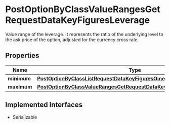 

# PostOptionByClassValueRangesGetRequestDataKeyFiguresLeverage

Value range of the leverage. It represents the ratio of the underlying level to the ask price of the option, adjusted for the currency cross rate.

## Properties

Name | Type | Description | Notes
------------ | ------------- | ------------- | -------------
**minimum** | [**PostOptionByClassListRequestDataKeyFiguresOmegaMinimum**](PostOptionByClassListRequestDataKeyFiguresOmegaMinimum.md) |  |  [optional]
**maximum** | [**PostOptionByClassValueRangesGetRequestDataKeyFiguresLeverageMaximum**](PostOptionByClassValueRangesGetRequestDataKeyFiguresLeverageMaximum.md) |  |  [optional]


## Implemented Interfaces

* Serializable


